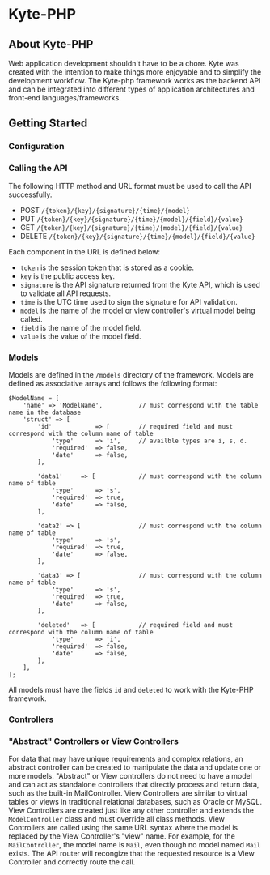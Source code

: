 # Kyte-PHP

## About Kyte-PHP
Web application development shouldn't have to be a chore.  Kyte was created with the intention to make things more enjoyable and to simplify the development workflow.  The Kyte-php framework works as the backend API and can be integrated into different types of application architectures and front-end languages/frameworks.

## Getting Started

### Configuration

### Calling the API
The following HTTP method and URL format must be used to call the API successfully.
 * POST     `/{token}/{key}/{signature}/{time}/{model}`
 * PUT      `/{token}/{key}/{signature}/{time}/{model}/{field}/{value}`
 * GET      `/{token}/{key}/{signature}/{time}/{model}/{field}/{value}`
 * DELETE   `/{token}/{key}/{signature}/{time}/{model}/{field}/{value}`

Each component in the URL is defined below:
* `token` is the session token that is stored as a cookie.
* `key` is the public access key.
* `signature` is the API signature returned from the Kyte API, which is used to validate all API requests.
* `time` is the UTC time used to sign the signature for API validation.
* `model` is the name of the model or view controller's virtual model being called.
* `field` is the name of the model field.
* `value` is the value of the model field.

### Models
Models are defined in the `/models` directory of the framework.  Models are defined as associative arrays and follows the following format:
```
$ModelName = [
	'name' => 'ModelName',          // must correspond with the table name in the database
	'struct' => [
		'id'			=> [        // required field and must correspond with the column name of table
			'type'		=> 'i',     // availble types are i, s, d.
			'required'	=> false,
			'date'		=> false,
		],

		'data1'		=> [            // must correspond with the column name of table
			'type'		=> 's',
			'required'	=> true,
			'date'		=> false,
		],

		'data2'	=> [                // must correspond with the column name of table
			'type'		=> 's',
			'required'	=> true,
			'date'		=> false,
		],

		'data3'	=> [                // must correspond with the column name of table
			'type'		=> 's',
			'required'	=> true,
			'date'		=> false,
		],

		'deleted'	=> [            // required field and must correspond with the column name of table
			'type'		=> 'i',
			'required'	=> false,
			'date'		=> false,
		],
	],
];
```
All models must have the fields `id` and `deleted` to work with the Kyte-PHP framework.

### Controllers

### "Abstract" Controllers or View Controllers
For data that may have unique requirements and complex relations, an abstract controller can be created to manipulate the data and update one or more models.  "Abstract" or View controllers do not need to have a model and can act as standalone controllers that directly process and return data, such as the built-in MailController.  View Controllers are similar to virtual tables or views in traditional relational databases, such as Oracle or MySQL.  View Controllers are created just like any other controller and extends the `ModelController` class and must override all class methods.  View Controllers are called using the same URL syntax where the model is replaced by the View Controller's "view" name.  For example, for the `MailController`, the model name is `Mail`, even though no model named `Mail` exists.  The API router will recongize that the requested resource is a View Controller and correctly route the call.
